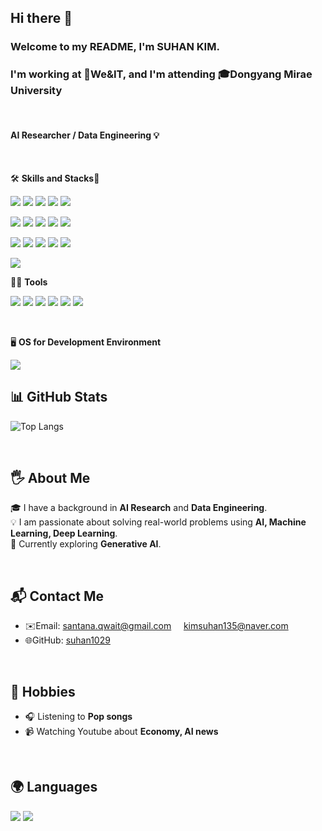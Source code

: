 ## Hi there 👋
### Welcome to my README, I'm SUHAN KIM.
### I'm working at 🏢We&IT, and I'm attending 🎓Dongyang Mirae University

<br>

#### AI Researcher / Data Engineering 💡

<br>

🛠️ **Skills and Stacks**📌

<img src="https://img.shields.io/badge/Python-3766AB?style=for-the-badge&logo=Python&logoColor=white"/> <img src="https://img.shields.io/badge/MySQL-4479A1?style=for-the-badge&logo=MySQL&logoColor=white"/> <img src="https://img.shields.io/badge/TensorFlow-FF6F00?style=for-the-badge&logo=TensorFlow&logoColor=white"/> <img src="https://img.shields.io/badge/PyTorch-EE4C2C?style=for-the-badge&logo=PyTorch&logoColor=white"/> <img src="https://img.shields.io/badge/Flask-000000?style=for-the-badge&logo=Flask&logoColor=white"/>

<img src="https://img.shields.io/badge/NumPy-013243?style=for-the-badge&logo=NumPy&logoColor=white"/>  <img src="https://img.shields.io/badge/Pandas-150458?style=for-the-badge&logo=Pandas&logoColor=white"/>  <img src="https://img.shields.io/badge/Matplotlib-000080?style=for-the-badge&logo=Plotly&logoColor=white"/>  <img src="https://img.shields.io/badge/OpenCV-5C3EE8?style=for-the-badge&logo=OpenCV&logoColor=white"/>  <img src="https://img.shields.io/badge/Pillow-569A31?style=for-the-badge&logo=Pillow&logoColor=white"/>

<img src="https://img.shields.io/badge/Scikit--learn-F7931E?style=for-the-badge&logo=Scikit-learn&logoColor=white"/> <img src="https://img.shields.io/badge/Keras-D00000?style=for-the-badge&logo=Keras&logoColor=white"/>  <img src="https://img.shields.io/badge/BeautifulSoup-000000?style=for-the-badge&logo=BeautifulSoup&logoColor=white"/>  <img src="https://img.shields.io/badge/Selenium-43B02A?style=for-the-badge&logo=Selenium&logoColor=white"/>  <img src="https://img.shields.io/badge/Heroku-430098?style=for-the-badge&logo=Heroku&logoColor=white"/>

<img src="https://img.shields.io/badge/Streamlit-FF4B4B?style=for-the-badge&logo=Streamlit&logoColor=white"/>


<br>

💪🏼 **Tools**

<img src="https://img.shields.io/badge/GitHub-181717?style=for-the-badge&logo=GitHub&logoColor=white"/>  <img src="https://img.shields.io/badge/Vim-019733?style=for-the-badge&logo=Vim&logoColor=white"/>  <img src="https://img.shields.io/badge/Jupyter-F37626?style=for-the-badge&logo=Jupyter&logoColor=white"/>  <img src="https://img.shields.io/badge/Git-F05032?style=for-the-badge&logo=Git&logoColor=white"/>  <img src="https://img.shields.io/badge/VS Code-007ACC?style=for-the-badge&logo=Visual-Studio-Code&logoColor=white"/>  <img src="https://img.shields.io/badge/Jira-0052CC?style=for-the-badge&logo=Jira&logoColor=white"/>


<br>

🖥️ **OS for Development Environment**

<img src="https://img.shields.io/badge/Windows-0078D6?style=for-the-badge&logo=Windows&logoColor=white"/>


<br>

## 📊 GitHub Stats

![Top Langs](https://github-readme-stats.vercel.app/api/top-langs/?username=suhan1029&layout=compact&theme=radical)

<!--![GitHub Stats](https://github-readme-stats.vercel.app/api?username=suhan1029&show_icons=true&theme=radical)-->


<br>

## 🖐 About Me
🎓 I have a background in **AI Research** and **Data Engineering**.  
💡 I am passionate about solving real-world problems using **AI, Machine Learning, Deep Learning**.  
🌱 Currently exploring **Generative AI**.

<br>

## 📬 Contact Me
- ✉️Email: [santana.qwait@gmail.com](mailto:santana.qwait@gmail.com)  &nbsp;&nbsp;&nbsp;  [kimsuhan135@naver.com](mailto:kimsuhan135@naver.com)
- 🌐GitHub: [suhan1029](https://github.com/suhan1029)

<br>

## 🎨 Hobbies
- 🎧 Listening to **Pop songs**
- 📹 Watching Youtube about **Economy, AI news**

<br>

## 🌍 Languages
<img src="https://img.shields.io/badge/English-00A4CC?style=for-the-badge&logo=Language&logoColor=white"/>  <img src="https://img.shields.io/badge/Korean-4CA143?style=for-the-badge&logo=Language&logoColor=white"/> 

<br><br><br><br><br>


